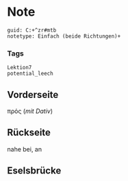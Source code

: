 # Note
```
guid: C:+^zr#mtb
notetype: Einfach (beide Richtungen)+
```

### Tags
```
Lektion7
potential_leech
```

## Vorderseite
πρός (<i>mit Dativ</i>)

## Rückseite
nahe bei, an

## Eselsbrücke

